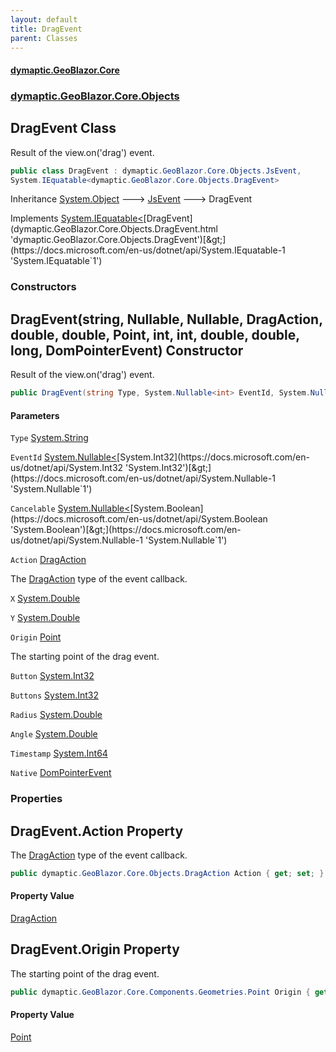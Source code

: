 ```yaml
---
layout: default
title: DragEvent
parent: Classes
---
```

#### [dymaptic.GeoBlazor.Core](index.html 'index')
### [dymaptic.GeoBlazor.Core.Objects](index.html#dymaptic.GeoBlazor.Core.Objects 'dymaptic.GeoBlazor.Core.Objects')

## DragEvent Class

Result of the view.on('drag') event.

```csharp
public class DragEvent : dymaptic.GeoBlazor.Core.Objects.JsEvent,
System.IEquatable<dymaptic.GeoBlazor.Core.Objects.DragEvent>
```

Inheritance [System.Object](https://docs.microsoft.com/en-us/dotnet/api/System.Object 'System.Object') &#129106; [JsEvent](dymaptic.GeoBlazor.Core.Objects.JsEvent.html 'dymaptic.GeoBlazor.Core.Objects.JsEvent') &#129106; DragEvent

Implements [System.IEquatable&lt;](https://docs.microsoft.com/en-us/dotnet/api/System.IEquatable-1 'System.IEquatable`1')[DragEvent](dymaptic.GeoBlazor.Core.Objects.DragEvent.html 'dymaptic.GeoBlazor.Core.Objects.DragEvent')[&gt;](https://docs.microsoft.com/en-us/dotnet/api/System.IEquatable-1 'System.IEquatable`1')
### Constructors

<a name='dymaptic.GeoBlazor.Core.Objects.DragEvent.DragEvent(string,System.Nullable_int_,System.Nullable_bool_,dymaptic.GeoBlazor.Core.Objects.DragAction,double,double,dymaptic.GeoBlazor.Core.Components.Geometries.Point,int,int,double,double,long,dymaptic.GeoBlazor.Core.Objects.DomPointerEvent)'></a>

## DragEvent(string, Nullable<int>, Nullable<bool>, DragAction, double, double, Point, int, int, double, double, long, DomPointerEvent) Constructor

Result of the view.on('drag') event.

```csharp
public DragEvent(string Type, System.Nullable<int> EventId, System.Nullable<bool> Cancelable, dymaptic.GeoBlazor.Core.Objects.DragAction Action, double X, double Y, dymaptic.GeoBlazor.Core.Components.Geometries.Point Origin, int Button, int Buttons, double Radius, double Angle, long Timestamp, dymaptic.GeoBlazor.Core.Objects.DomPointerEvent Native);
```
#### Parameters

<a name='dymaptic.GeoBlazor.Core.Objects.DragEvent.DragEvent(string,System.Nullable_int_,System.Nullable_bool_,dymaptic.GeoBlazor.Core.Objects.DragAction,double,double,dymaptic.GeoBlazor.Core.Components.Geometries.Point,int,int,double,double,long,dymaptic.GeoBlazor.Core.Objects.DomPointerEvent).Type'></a>

`Type` [System.String](https://docs.microsoft.com/en-us/dotnet/api/System.String 'System.String')

<a name='dymaptic.GeoBlazor.Core.Objects.DragEvent.DragEvent(string,System.Nullable_int_,System.Nullable_bool_,dymaptic.GeoBlazor.Core.Objects.DragAction,double,double,dymaptic.GeoBlazor.Core.Components.Geometries.Point,int,int,double,double,long,dymaptic.GeoBlazor.Core.Objects.DomPointerEvent).EventId'></a>

`EventId` [System.Nullable&lt;](https://docs.microsoft.com/en-us/dotnet/api/System.Nullable-1 'System.Nullable`1')[System.Int32](https://docs.microsoft.com/en-us/dotnet/api/System.Int32 'System.Int32')[&gt;](https://docs.microsoft.com/en-us/dotnet/api/System.Nullable-1 'System.Nullable`1')

<a name='dymaptic.GeoBlazor.Core.Objects.DragEvent.DragEvent(string,System.Nullable_int_,System.Nullable_bool_,dymaptic.GeoBlazor.Core.Objects.DragAction,double,double,dymaptic.GeoBlazor.Core.Components.Geometries.Point,int,int,double,double,long,dymaptic.GeoBlazor.Core.Objects.DomPointerEvent).Cancelable'></a>

`Cancelable` [System.Nullable&lt;](https://docs.microsoft.com/en-us/dotnet/api/System.Nullable-1 'System.Nullable`1')[System.Boolean](https://docs.microsoft.com/en-us/dotnet/api/System.Boolean 'System.Boolean')[&gt;](https://docs.microsoft.com/en-us/dotnet/api/System.Nullable-1 'System.Nullable`1')

<a name='dymaptic.GeoBlazor.Core.Objects.DragEvent.DragEvent(string,System.Nullable_int_,System.Nullable_bool_,dymaptic.GeoBlazor.Core.Objects.DragAction,double,double,dymaptic.GeoBlazor.Core.Components.Geometries.Point,int,int,double,double,long,dymaptic.GeoBlazor.Core.Objects.DomPointerEvent).Action'></a>

`Action` [DragAction](dymaptic.GeoBlazor.Core.Objects.DragAction.html 'dymaptic.GeoBlazor.Core.Objects.DragAction')

The [DragAction](dymaptic.GeoBlazor.Core.Objects.DragAction.html 'dymaptic.GeoBlazor.Core.Objects.DragAction') type of the event callback.

<a name='dymaptic.GeoBlazor.Core.Objects.DragEvent.DragEvent(string,System.Nullable_int_,System.Nullable_bool_,dymaptic.GeoBlazor.Core.Objects.DragAction,double,double,dymaptic.GeoBlazor.Core.Components.Geometries.Point,int,int,double,double,long,dymaptic.GeoBlazor.Core.Objects.DomPointerEvent).X'></a>

`X` [System.Double](https://docs.microsoft.com/en-us/dotnet/api/System.Double 'System.Double')

<a name='dymaptic.GeoBlazor.Core.Objects.DragEvent.DragEvent(string,System.Nullable_int_,System.Nullable_bool_,dymaptic.GeoBlazor.Core.Objects.DragAction,double,double,dymaptic.GeoBlazor.Core.Components.Geometries.Point,int,int,double,double,long,dymaptic.GeoBlazor.Core.Objects.DomPointerEvent).Y'></a>

`Y` [System.Double](https://docs.microsoft.com/en-us/dotnet/api/System.Double 'System.Double')

<a name='dymaptic.GeoBlazor.Core.Objects.DragEvent.DragEvent(string,System.Nullable_int_,System.Nullable_bool_,dymaptic.GeoBlazor.Core.Objects.DragAction,double,double,dymaptic.GeoBlazor.Core.Components.Geometries.Point,int,int,double,double,long,dymaptic.GeoBlazor.Core.Objects.DomPointerEvent).Origin'></a>

`Origin` [Point](dymaptic.GeoBlazor.Core.Components.Geometries.Point.html 'dymaptic.GeoBlazor.Core.Components.Geometries.Point')

The starting point of the drag event.

<a name='dymaptic.GeoBlazor.Core.Objects.DragEvent.DragEvent(string,System.Nullable_int_,System.Nullable_bool_,dymaptic.GeoBlazor.Core.Objects.DragAction,double,double,dymaptic.GeoBlazor.Core.Components.Geometries.Point,int,int,double,double,long,dymaptic.GeoBlazor.Core.Objects.DomPointerEvent).Button'></a>

`Button` [System.Int32](https://docs.microsoft.com/en-us/dotnet/api/System.Int32 'System.Int32')

<a name='dymaptic.GeoBlazor.Core.Objects.DragEvent.DragEvent(string,System.Nullable_int_,System.Nullable_bool_,dymaptic.GeoBlazor.Core.Objects.DragAction,double,double,dymaptic.GeoBlazor.Core.Components.Geometries.Point,int,int,double,double,long,dymaptic.GeoBlazor.Core.Objects.DomPointerEvent).Buttons'></a>

`Buttons` [System.Int32](https://docs.microsoft.com/en-us/dotnet/api/System.Int32 'System.Int32')

<a name='dymaptic.GeoBlazor.Core.Objects.DragEvent.DragEvent(string,System.Nullable_int_,System.Nullable_bool_,dymaptic.GeoBlazor.Core.Objects.DragAction,double,double,dymaptic.GeoBlazor.Core.Components.Geometries.Point,int,int,double,double,long,dymaptic.GeoBlazor.Core.Objects.DomPointerEvent).Radius'></a>

`Radius` [System.Double](https://docs.microsoft.com/en-us/dotnet/api/System.Double 'System.Double')

<a name='dymaptic.GeoBlazor.Core.Objects.DragEvent.DragEvent(string,System.Nullable_int_,System.Nullable_bool_,dymaptic.GeoBlazor.Core.Objects.DragAction,double,double,dymaptic.GeoBlazor.Core.Components.Geometries.Point,int,int,double,double,long,dymaptic.GeoBlazor.Core.Objects.DomPointerEvent).Angle'></a>

`Angle` [System.Double](https://docs.microsoft.com/en-us/dotnet/api/System.Double 'System.Double')

<a name='dymaptic.GeoBlazor.Core.Objects.DragEvent.DragEvent(string,System.Nullable_int_,System.Nullable_bool_,dymaptic.GeoBlazor.Core.Objects.DragAction,double,double,dymaptic.GeoBlazor.Core.Components.Geometries.Point,int,int,double,double,long,dymaptic.GeoBlazor.Core.Objects.DomPointerEvent).Timestamp'></a>

`Timestamp` [System.Int64](https://docs.microsoft.com/en-us/dotnet/api/System.Int64 'System.Int64')

<a name='dymaptic.GeoBlazor.Core.Objects.DragEvent.DragEvent(string,System.Nullable_int_,System.Nullable_bool_,dymaptic.GeoBlazor.Core.Objects.DragAction,double,double,dymaptic.GeoBlazor.Core.Components.Geometries.Point,int,int,double,double,long,dymaptic.GeoBlazor.Core.Objects.DomPointerEvent).Native'></a>

`Native` [DomPointerEvent](dymaptic.GeoBlazor.Core.Objects.DomPointerEvent.html 'dymaptic.GeoBlazor.Core.Objects.DomPointerEvent')
### Properties

<a name='dymaptic.GeoBlazor.Core.Objects.DragEvent.Action'></a>

## DragEvent.Action Property

The [DragAction](dymaptic.GeoBlazor.Core.Objects.DragAction.html 'dymaptic.GeoBlazor.Core.Objects.DragAction') type of the event callback.

```csharp
public dymaptic.GeoBlazor.Core.Objects.DragAction Action { get; set; }
```

#### Property Value
[DragAction](dymaptic.GeoBlazor.Core.Objects.DragAction.html 'dymaptic.GeoBlazor.Core.Objects.DragAction')

<a name='dymaptic.GeoBlazor.Core.Objects.DragEvent.Origin'></a>

## DragEvent.Origin Property

The starting point of the drag event.

```csharp
public dymaptic.GeoBlazor.Core.Components.Geometries.Point Origin { get; set; }
```

#### Property Value
[Point](dymaptic.GeoBlazor.Core.Components.Geometries.Point.html 'dymaptic.GeoBlazor.Core.Components.Geometries.Point')
